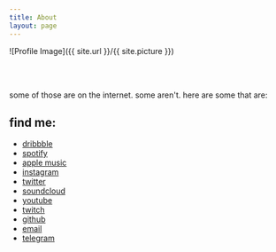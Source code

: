 ```yaml
---
title: About
layout: page
---
```

![Profile Image]({{ site.url }}/{{ site.picture }})

<style>
.typewriter h1 {
  display: inline-block;
  overflow: hidden; /* Ensures the content is not revealed until the animation */
  border-right: .15em solid blue; /* The typwriter cursor */
  white-space: nowrap; /* Keeps the content on a single line */
  margin: 0 auto; /* Gives that scrolling effect as the typing happens */
  letter-spacing: .15em; /* Adjust as needed */
  animation: 
    typing 3.5s steps(40, end),
    blink-caret .75s step-end infinite;
}

/* The typing effect */
@keyframes typing {
  from { width: 0 }
  to { width: 100% }
}

/* The typewriter cursor effect */
@keyframes blink-caret {
  from, to { border-color: transparent }
  50% { border-color: blue; }
}
</style>

<div class="typewriter">
		<h1>hi. i'm dan. i do things.</h1>
	  </div>
<p>some of those are on the internet. some aren't.
here are some that are:
</p>

<h2>find me:</h2>

<ul class="skill-list">
	<li><a href="https://dribbble.com/pixelflow">dribbble</a></li>
	<li><a href="https://open.spotify.com/artist/3HCdxPhQXMWHDZ0gY42rDW">spotify</a></li>
	<li><a href="https://itunes.apple.com/us/artist/pixelflow/1382145349">apple music</a></li>
	<li><a href="https://instagram.com/pixelflowillustrates">instagram</a></li>
	<li><a href="https://twitter.com/dan_pixelflow">twitter</a></li>
	<li><a href="https://soundcloud.com/pixelflow">soundcloud</a></li>
	<li><a href="https://www.youtube.com/channel/UCLFcrxI7ZJJExoe512_Yl0g">youtube</a></li>
	<li><a href="https://www.twitch.tv/dan_pixelflow">twitch</a></li>
	<li><a href="https://github.com/pixelflowxyz">github</a></li>
	<li><a href="mailto:dan@pixelflow.xyz">email</a></li>
	<li><a href="https://t.me/dan_pixelflow">telegram</a></li>
</ul>

<!--
<h2>Projects</h2>

<ul>
	<li><a href="https://github.com/">Lorem Lorem</a></li>
	<li><a href="https://github.com/">Ipsum Dolor</a></li>
	<li><a href="https://github.com/">Dolor Lorem</a></li>
</ul>
-->

